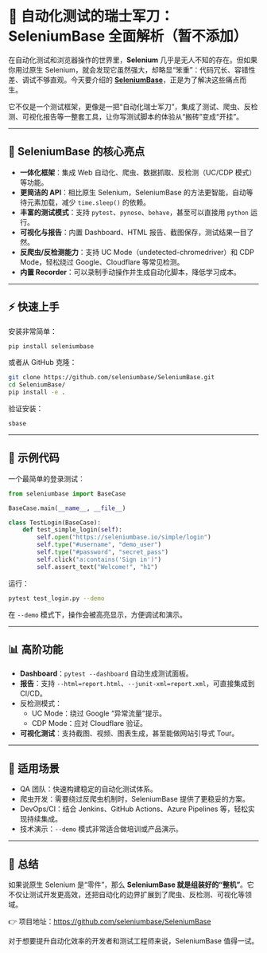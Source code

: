 # 🚀 自动化测试的瑞士军刀：SeleniumBase 全面解析（暂不添加）

在自动化测试和浏览器操作的世界里，**Selenium** 几乎是无人不知的存在。但如果你用过原生 Selenium，就会发现它虽然强大，却略显“笨重”：代码冗长、容错性差、调试不够直观。今天要介绍的 **[SeleniumBase](https://github.com/seleniumbase/SeleniumBase)**，正是为了解决这些痛点而生。

它不仅是一个测试框架，更像是一把“自动化瑞士军刀”，集成了测试、爬虫、反检测、可视化报告等一整套工具，让你写测试脚本的体验从“搬砖”变成“开挂”。



------

## 🔑 SeleniumBase 的核心亮点

- **一体化框架**：集成 Web 自动化、爬虫、数据抓取、反检测（UC/CDP 模式）等功能。
- **更简洁的 API**：相比原生 Selenium，SeleniumBase 的方法更智能，自动等待元素加载，减少 `time.sleep()` 的依赖。
- **丰富的测试模式**：支持 `pytest`、`pynose`、`behave`，甚至可以直接用 `python` 运行。
- **可视化与报告**：内置 Dashboard、HTML 报告、截图保存，测试结果一目了然。
- **反爬虫/反检测能力**：支持 UC Mode（undetected-chromedriver）和 CDP Mode，轻松绕过 Google、Cloudflare 等常见检测。
- **内置 Recorder**：可以录制手动操作并生成自动化脚本，降低学习成本。

------

## ⚡ 快速上手

安装非常简单：

```bash
pip install seleniumbase
```

或者从 GitHub 克隆：

```bash
git clone https://github.com/seleniumbase/SeleniumBase.git
cd SeleniumBase/
pip install -e .
```

验证安装：

```bash
sbase
```

------

## 📝 示例代码

一个最简单的登录测试：

```python
from seleniumbase import BaseCase

BaseCase.main(__name__, __file__)

class TestLogin(BaseCase):
    def test_simple_login(self):
        self.open("https://seleniumbase.io/simple/login")
        self.type("#username", "demo_user")
        self.type("#password", "secret_pass")
        self.click("a:contains('Sign in')")
        self.assert_text("Welcome!", "h1")
```

运行：

```bash
pytest test_login.py --demo
```

在 `--demo` 模式下，操作会被高亮显示，方便调试和演示。

------

## 📊 高阶功能

- **Dashboard**：`pytest --dashboard` 自动生成测试面板。
- **报告**：支持 `--html=report.html`、`--junit-xml=report.xml`，可直接集成到 CI/CD。
- 反检测模式：
  - UC Mode：绕过 Google “异常流量”提示。
  - CDP Mode：应对 Cloudflare 验证。
- **可视化测试**：支持截图、视频、图表生成，甚至能做网站引导式 Tour。

------

## 🎯 适用场景

- QA 团队：快速构建稳定的自动化测试体系。
- 爬虫开发：需要绕过反爬虫机制时，SeleniumBase 提供了更稳妥的方案。
- DevOps/CI：结合 Jenkins、GitHub Actions、Azure Pipelines 等，轻松实现持续集成。
- 技术演示：`--demo` 模式非常适合做培训或产品演示。

------

## 🏁 总结

如果说原生 Selenium 是“零件”，那么 **SeleniumBase 就是组装好的“整机”**。它不仅让测试开发更高效，还把自动化的边界扩展到了爬虫、反检测、可视化等领域。

👉 项目地址：https://github.com/seleniumbase/SeleniumBase

对于想要提升自动化效率的开发者和测试工程师来说，SeleniumBase 值得一试。